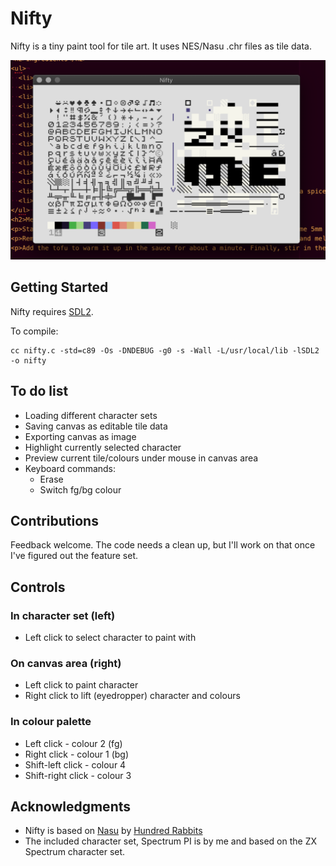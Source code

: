 # Nifty

Nifty is a tiny paint tool for tile art. It uses NES/Nasu .chr files as tile data.

![Screenshot of Nifty](https://raw.githubusercontent.com/bg3/nifty/main/nifty.png)

## Getting Started

Nifty requires [SDL2](https://wiki.libsdl.org/).

To compile:
```
cc nifty.c -std=c89 -Os -DNDEBUG -g0 -s -Wall -L/usr/local/lib -lSDL2 -o nifty
```

## To do list

* Loading different character sets
* Saving canvas as editable tile data
* Exporting canvas as image
* Highlight currently selected character
* Preview current tile/colours under mouse in canvas area
* Keyboard commands:
  * Erase
  * Switch fg/bg colour

## Contributions

Feedback welcome. The code needs a clean up, but I'll work on that once I've figured out the feature set.

## Controls

### In character set (left)
* Left click to select character to paint with

### On canvas area (right)
* Left click to paint character
* Right click to lift (eyedropper) character and colours

### In colour palette
* Left click - colour 2 (fg)
* Right click - colour 1 (bg)
* Shift-left click - colour 4
* Shift-right click - colour 3

## Acknowledgments

* Nifty is based on [Nasu](https://git.sr.ht/~rabbits/nasu/) by [Hundred Rabbits](https://100r.co/site/home.html)
* The included character set, Spectrum PI is by me and based on the ZX Spectrum character set.
